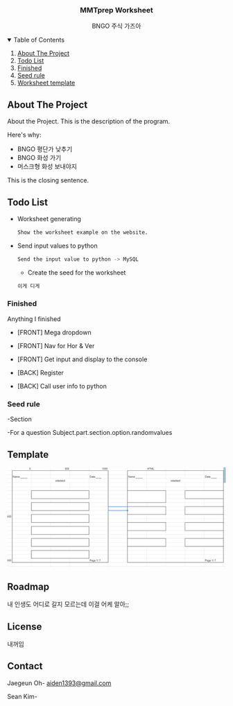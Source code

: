 <!-- PROJECT LOGO -->
<br />
  <h3 align="center">MMTprep Worksheet</h3>

  <p align="center">
    BNGO 주식 가즈아
  </p>



<!-- TABLE OF CONTENTS -->
<details open="open">
  <summary>Table of Contents</summary>
  <ol>
    <li><a href="#about-the-project">About The Project</a></li>
    <li><a href="#Todo-List">Todo List</a></li>
    <li><a href="#Finished">Finished</a></li>
    <li><a href="#Seed-rule">Seed rule</a></li>
    <li><a href="#Template">Worksheet template</a></li>
  </ol>
</details>



<!-- ABOUT THE PROJECT -->
## About The Project

About the Project. This is the description of the program.

Here's why:
* BNGO 평단가 낮추기
* BNGO 화성 가기
* 머스크형 화성 보내야지

This is the closing sentence. 


<!-- GETTING STARTED -->
## Todo List

* Worksheet generating
  ```sh
  Show the worksheet example on the website.
  ```

* Send input values to python
  ```sh
  Send the input value to python -> MySQL
  ```
  
  * Create the seed for the worksheet
  ```sh
  이게 디게 
  ```

### Finished

Anything I finished

* [FRONT] Mega dropdown
* [FRONT] Nav for Hor & Ver
* [FRONT] Get input and display to the console

* [BACK] Register
* [BACK] Call user info to python

### Seed rule

-Section

-For a question
Subject.part.section.option.randomvalues

<!-- ROADMAP -->
## Template
![<Example template>](<https://github.com/jaegeun1393/mmt-worksheet-gen/blob/main/1.PNG>)


<!-- ROADMAP -->
## Roadmap

내 인생도 어디로 갈지 모르는데 이걸 어케 알아;;

<!-- LICENSE -->
## License

내꺼임


<!-- CONTACT -->
## Contact

Jaegeun Oh- aiden1393@gmail.com

Sean Kim- 

